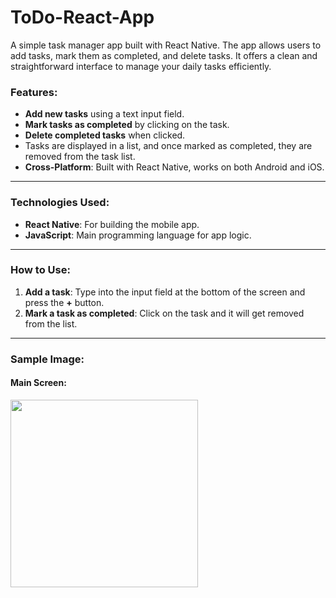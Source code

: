# ToDo-React-App

A simple task manager app built with React Native. The app allows users to add tasks, mark them as completed, and delete tasks. It offers a clean and straightforward interface to manage your daily tasks efficiently.

### Features:
- **Add new tasks** using a text input field.
- **Mark tasks as completed** by clicking on the task.
- **Delete completed tasks** when clicked.
- Tasks are displayed in a list, and once marked as completed, they are removed from the task list.
- **Cross-Platform**: Built with React Native, works on both Android and iOS.

---

### Technologies Used:
- **React Native**: For building the mobile app.
- **JavaScript**: Main programming language for app logic.

---

### How to Use:
1. **Add a task**: Type into the input field at the bottom of the screen and press the **+** button.
2. **Mark a task as completed**: Click on the task and it will get removed from the list.

---

### Sample Image:

#### Main Screen:
<img src="https://github.com/user-attachments/assets/55133ded-38b1-48ff-8d49-09e4b45e6bda" width="300"/>







